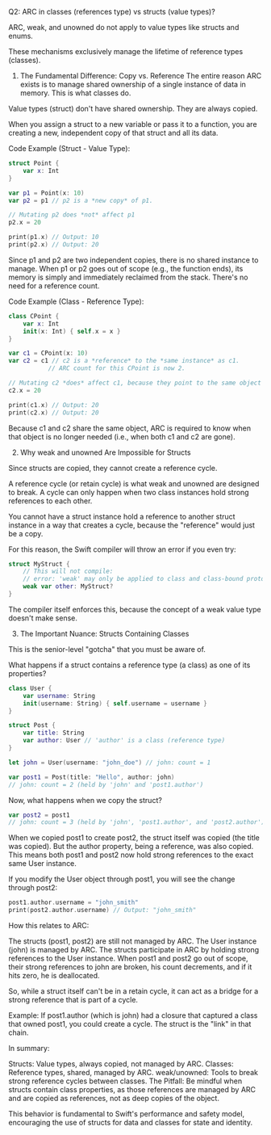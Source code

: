 
Q2: ARC in classes (references type) vs structs (value types)?

ARC, weak, and unowned do not apply to value types like structs and enums.

These mechanisms exclusively manage the lifetime of reference types (classes).

1. The Fundamental Difference: Copy vs. Reference
The entire reason ARC exists is to manage shared ownership of a single instance of data in memory. This is what classes do.

Value types (struct) don't have shared ownership. They are always copied.

When you assign a struct to a new variable or pass it to a function, you are creating a new, independent copy of that struct and all its data.

Code Example (Struct - Value Type):

```swift
struct Point {
    var x: Int
}

var p1 = Point(x: 10)
var p2 = p1 // p2 is a *new copy* of p1.

// Mutating p2 does *not* affect p1
p2.x = 20

print(p1.x) // Output: 10
print(p2.x) // Output: 20
```

Since p1 and p2 are two independent copies, there is no shared instance to manage. When p1 or p2 goes out of scope (e.g., the function ends), its memory is simply and immediately reclaimed from the stack. There's no need for a reference count.


Code Example (Class - Reference Type):

```swift
class CPoint {
    var x: Int
    init(x: Int) { self.x = x }
}

var c1 = CPoint(x: 10)
var c2 = c1 // c2 is a *reference* to the *same instance* as c1.
           // ARC count for this CPoint is now 2.

// Mutating c2 *does* affect c1, because they point to the same object
c2.x = 20

print(c1.x) // Output: 20
print(c2.x) // Output: 20
```

Because c1 and c2 share the same object, ARC is required to know when that object is no longer needed (i.e., when both c1 and c2 are gone).

2. Why weak and unowned Are Impossible for Structs

Since structs are copied, they cannot create a reference cycle.

A reference cycle (or retain cycle) is what weak and unowned are designed to break. A cycle can only happen when two class instances hold strong references to each other.

You cannot have a struct instance hold a reference to another struct instance in a way that creates a cycle, because the "reference" would just be a copy.

For this reason, the Swift compiler will throw an error if you even try:

```swift
struct MyStruct {
    // This will not compile:
    // error: 'weak' may only be applied to class and class-bound protocol types
    weak var other: MyStruct?
}
```

The compiler itself enforces this, because the concept of a weak value type doesn't make sense.

3. The Important Nuance: Structs Containing Classes

This is the senior-level "gotcha" that you must be aware of.

What happens if a struct contains a reference type (a class) as one of its properties?

```swift
class User {
    var username: String
    init(username: String) { self.username = username }
}

struct Post {
    var title: String
    var author: User // 'author' is a class (reference type)
}

let john = User(username: "john_doe") // john: count = 1

var post1 = Post(title: "Hello", author: john)
// john: count = 2 (held by 'john' and 'post1.author')
```

Now, what happens when we copy the struct?

```swift
var post2 = post1
// john: count = 3 (held by 'john', 'post1.author', and 'post2.author')
```

When we copied post1 to create post2, the struct itself was copied (the title was copied). But the author property, being a reference, was also copied. This means both post1 and post2 now hold strong references to the exact same User instance.

If you modify the User object through post1, you will see the change through post2:

```swift
post1.author.username = "john_smith"
print(post2.author.username) // Output: "john_smith"
```

How this relates to ARC:

The structs (post1, post2) are still not managed by ARC.
The User instance (john) is managed by ARC.
The structs participate in ARC by holding strong references to the User instance.
When post1 and post2 go out of scope, their strong references to john are broken, his count decrements, and if it hits zero, he is deallocated.

So, while a struct itself can't be in a retain cycle, it can act as a bridge for a strong reference that is part of a cycle.

Example: If post1.author (which is john) had a closure that captured a class that owned post1, you could create a cycle. The struct is the "link" in that chain.


In summary:

Structs: Value types, always copied, not managed by ARC.
Classes: Reference types, shared, managed by ARC.
weak/unowned: Tools to break strong reference cycles between classes.
The Pitfall: Be mindful when structs contain class properties, as those references are managed by ARC and are copied as references, not as deep copies of the object.

This behavior is fundamental to Swift's performance and safety model, encouraging the use of structs for data and classes for state and identity.
